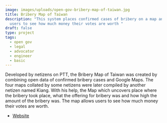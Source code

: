 ```yaml
---
image: images/uploads/open-gov-bribery-map-of-taiwan.jpg
title: Bribery Map of Taiwan
description: "This system places confirmed cases of bribery on a map and allows
  users to see how much money their votes are worth "
draft: false
type: project
tags:
  - open gov
  - legal
  - advocator
  - engineer
  - basic
---
```

Developed by netizens on PTT, the Bribery Map of Taiwan was created by combining open data of confirmed bribery cases and Google Maps. The four maps collated by some netizens were later compiled by another netizen named Kiang. With his help, the Map which uncovers place where the bribery took place, what the offering for bribery was and how high the amount of the bribery was. The map allows users to see how much money their votes are worth.

- [Website](https://kiang.github.io/bribes_map/)
